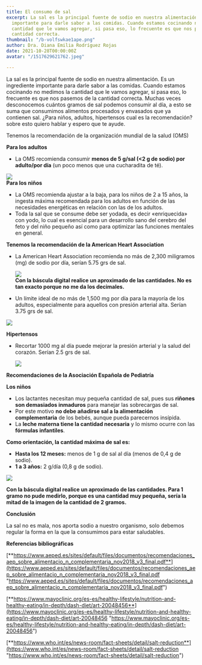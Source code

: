 ```yaml
---
title: El consumo de sal
excerpt: La sal es la principal fuente de sodio en nuestra alimentación. Es un ingrediente
  importante para darle sabor a las comidas. Cuando estamos cocinando no medimos la
  cantidad que le vamos agregar, si pasa eso, lo frecuente es que nos pasemos de la
  cantidad correcta.
thumbnail: "/b-volfswkae1ape.png"
author: Dra. Diana Emilia Rodríguez Rojas
date: 2021-10-28T00:00:00Z
avatar: "/1517629621762.jpeg"

---
```

La sal es la principal fuente de sodio en nuestra alimentación. Es un ingrediente importante para darle sabor a las comidas. Cuando estamos cocinando no medimos la cantidad que le vamos agregar, si pasa eso, lo frecuente es que nos pasemos de la cantidad correcta. Muchas veces desconocemos cuántos gramos de sal podemos consumir al día, a esto se suma que consumimos alimentos procesados y envasados que ya contienen sal. ¿Para niños, adultos, hipertensos cual es la recomendación? sobre esto quiero hablar y espero que te ayude.

Tenemos la recomendación de la organización mundial de la salud (OMS)

**Para los adultos**

* La OMS recomienda consumir **menos de 5 g/sal (<2 g de sodio) por adulto/por día** (un poco menos que una cucharadita de té).

![](/8e3704c7-fa7f-42c4-81b6-244bac1d6729-1.jpg)  
**Para los niños**

* La OMS recomienda ajustar a la baja, para los niños de 2 a 15 años, la ingesta máxima recomendada para los adultos en función de las necesidades energéticas en relación con las de los adultos.
* Toda la sal que se consume debe ser yodada, es decir «enriquecida» con yodo, lo cual es esencial para un desarrollo sano del cerebro del feto y del niño pequeño así como para optimizar las funciones mentales en general.

**Tenemos la recomendación de la American Heart Association**

* La American Heart Association recomienda no más de 2,300 miligramos (mg) de sodio por día, serían 5.75 grs de sal.

  ![](/f5986c8c-4404-4642-bffe-2ff28e34a629-1.jpg)  
  **Con la báscula digital realice un aproximado de las cantidades. No es tan exacto porque no me da los decimales.**
* Un límite ideal de no más de 1,500 mg por día para la mayoría de los adultos, especialmente para aquellos con presión arterial alta. Serían 3.75 grs de sal.

![](/f0d7eacb-a645-4f71-91d3-5dc7379e5c63-1.jpg)

**Hipertensos**

* Recortar 1000 mg al día puede mejorar la presión arterial y la salud del corazón. Serían 2.5 grs de sal.

  ![](/1303bc28-75b2-4368-8e79-679a339c206f-1.jpg)

**Recomendaciones de la Asociación Española de Pediatría**

**Los niños**

* Los lactantes necesitan muy pequeña cantidad de sal, pues sus **riñones son demasiados inmaduros** para manejar las sobrecargas de sal.
* Por este motivo **no debe añadirse sal a la alimentación complementaria** de los bebés, aunque pueda parecernos insípida.
* La **leche materna tiene la cantidad necesaria** y lo mismo ocurre con las **fórmulas infantiles**.

**Como orientación, la cantidad máxima de sal es:**

* **Hasta los 12 meses:** menos de 1 g de sal al día (menos de 0,4 g de sodio).
* **1 a 3 años:** 2 g/día (0,8 g de sodio).

![](/d6bc174f-1f01-4c57-950c-0c7a62e207fe-1.jpg)

**Con la báscula digital realice un aproximado de las cantidades. Para 1 gramo no pude medirlo, porque es una cantidad muy pequeña, sería la mitad de la imagen de la cantidad de 2 gramos.**

**Conclusión**

La sal no es mala, nos aporta sodio a nuestro organismo, solo debemos regular la forma en la que la consumimos para estar saludables.

**Referencias bibliográficas**

[**https://www.aeped.es/sites/default/files/documentos/recomendaciones_aep_sobre_alimentacio_n_complementaria_nov2018_v3_final.pdf**](https://www.aeped.es/sites/default/files/documentos/recomendaciones_aep_sobre_alimentacio_n_complementaria_nov2018_v3_final.pdf "https://www.aeped.es/sites/default/files/documentos/recomendaciones_aep_sobre_alimentacio_n_complementaria_nov2018_v3_final.pdf")

[**https://www.mayoclinic.org/es-es/healthy-lifestyle/nutrition-and-healthy-eating/in-depth/dash-diet/art-20048456**](https://www.mayoclinic.org/es-es/healthy-lifestyle/nutrition-and-healthy-eating/in-depth/dash-diet/art-20048456 "https://www.mayoclinic.org/es-es/healthy-lifestyle/nutrition-and-healthy-eating/in-depth/dash-diet/art-20048456")

[**https://www.who.int/es/news-room/fact-sheets/detail/salt-reduction**](https://www.who.int/es/news-room/fact-sheets/detail/salt-reduction "https://www.who.int/es/news-room/fact-sheets/detail/salt-reduction")